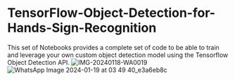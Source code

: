 # TensorFlow-Object-Detection-for-Hands-Sign-Recognition
This set of Notebooks provides a complete set of code to be able to train and leverage your own custom object detection model using the Tensorflow Object Detection API.
![IMG-20240118-WA0019](https://github.com/ashfaq-khan14/TensorFlow-Object-Detection-for-Hands-Sign-Recognition/assets/120010803/3368375e-f764-48b3-bf87-ae585c1cb1df)
![WhatsApp Image 2024-01-19 at 03 49 40_e3a6eb8c](https://github.com/ashfaq-khan14/TensorFlow-Object-Detection-for-Hands-Sign-Recognition/assets/120010803/1f555c6e-5c9c-4201-be11-28f97b968935)

